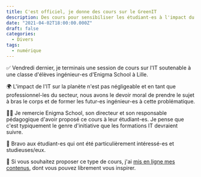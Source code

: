 ```yaml
---
title: C'est officiel, je donne des cours sur le GreenIT
description: Des cours pour sensibiliser les étudiant-es à l'impact du numérique.
date: "2021-04-02T18:00:00.000Z"
draft: false
categories:
  - Divers
tags:
  - numérique
---
```


✅ Vendredi dernier, je terminais une session de cours sur l'IT soutenable à une classe d'élèves ingénieur-es d'Enigma School à Lille.

🌍 L'impact de l'IT sur la planète n'est pas négligeable et en tant que professionnel-les du secteur, nous avons le devoir moral de prendre le sujet à bras le corps et de former les futur-es ingénieur-es à cette problématique.

🙏🏼 Je remercie Enigma School, son directeur et son responsable pédagogique d'avoir proposé ce cours à leur étudiant-es. Je pense que c'est typiquement le genre d'initiative que les formations IT devraient suivre.

👏 Bravo aux étudiant-es qui ont été particulièrement intéressé-es et studieuses/eux.

💚 Si vous souhaitez proposer ce type de cours, j'ai [mis en ligne mes contenus](https://slides.com/nfroidure/l-ecologie-et-l-it), dont vous pouvez librement vous inspirer.
